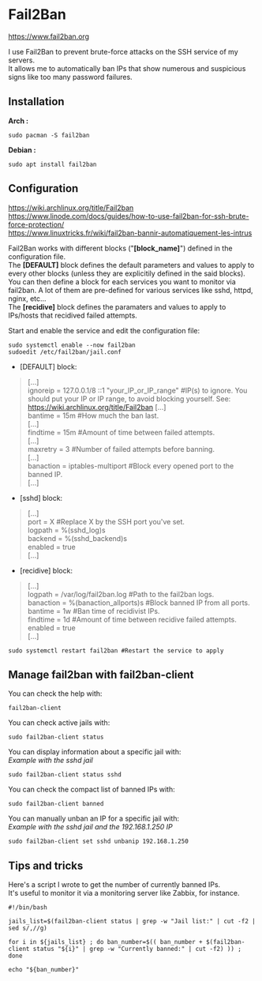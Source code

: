 # Fail2Ban

https://www.fail2ban.org

I use Fail2Ban to prevent brute-force attacks on the SSH service of my servers.  
It allows me to automatically ban IPs that show numerous and suspicious signs like too many password failures.  

## Installation

**Arch :** 

```
sudo pacman -S fail2ban
```
  
**Debian :**

```
sudo apt install fail2ban
```

## Configuration

https://wiki.archlinux.org/title/Fail2ban  
https://www.linode.com/docs/guides/how-to-use-fail2ban-for-ssh-brute-force-protection/  
https://www.linuxtricks.fr/wiki/fail2ban-bannir-automatiquement-les-intrus  

Fail2Ban works with different blocks ("**[block_name]**") defined in the configuration file.  
The **[DEFAULT]** block defines the default parameters and values to apply to every other blocks (unless they are explicitily defined in the said blocks).  
You can then define a block for each services you want to monitor via fail2ban. A lot of them are pre-defined for various services like sshd, httpd, nginx, etc...  
The **[recidive]** block defines the paramaters and values to apply to IPs/hosts that recidived failed attempts.  
   
Start and enable the service and edit the configuration file:  
  
```
sudo systemctl enable --now fail2ban
sudoedit /etc/fail2ban/jail.conf
```

- [DEFAULT] block:
> [...]  
> ignoreip = 127.0.0.1/8 ::1 "your_IP_or_IP_range" #IP(s) to ignore. You should put your IP or IP range, to avoid blocking yourself. See: https://wiki.archlinux.org/title/Fail2ban
> [...]  
> bantime = 15m #How much the ban last.  
> [...]  
> findtime = 15m #Amount of time between failed attempts.      
> [...]  
> maxretry = 3 #Number of failed attempts before banning.  
> [...]  
> banaction = iptables-multiport #Block every opened port to the banned IP.  
> [...]  
  
- [sshd] block:
> [...]   
> port = X #Replace X by the SSH port you've set.  
> logpath = %(sshd_log)s  
> backend = %(sshd_backend)s  
> enabled = true  
> [...]  
  
- [recidive] block:
> [...]  
> logpath  = /var/log/fail2ban.log #Path to the fail2ban logs.    
> banaction = %(banaction_allports)s #Block banned IP from all ports.  
> bantime  = 1w #Ban time of recidivist IPs.  
> findtime = 1d #Amount of time between recidive failed attempts.  
> enabled = true  
> [...]  
    
```
sudo systemctl restart fail2ban #Restart the service to apply
```

## Manage fail2ban with fail2ban-client

You can check the help with:  

```
fail2ban-client
```
  
You can check active jails with:  
  
```
sudo fail2ban-client status
```
  
You can display information about a specific jail with:  
*Example with the sshd jail*  
  
```
sudo fail2ban-client status sshd
```
  
You can check the compact list of banned IPs with:  
  
```
sudo fail2ban-client banned
```
  
You can manually unban an IP for a specific jail with:  
*Example with the sshd jail and the 192.168.1.250 IP*  
  
```
sudo fail2ban-client set sshd unbanip 192.168.1.250
```

## Tips and tricks

Here's a script I wrote to get the number of currently banned IPs.  
It's useful to monitor it via a monitoring server like Zabbix, for instance.  
  
```
#!/bin/bash

jails_list=$(fail2ban-client status | grep -w "Jail list:" | cut -f2 | sed s/,//g)

for i in ${jails_list} ; do ban_number=$(( ban_number + $(fail2ban-client status "${i}" | grep -w "Currently banned:" | cut -f2) )) ; done

echo "${ban_number}"
```
